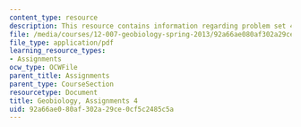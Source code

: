 ```yaml
---
content_type: resource
description: This resource contains information regarding problem set 4.
file: /media/courses/12-007-geobiology-spring-2013/92a66ae080af302a29ce0cf5c2485c5a_MIT12_007S13_PSet_4.pdf
file_type: application/pdf
learning_resource_types:
- Assignments
ocw_type: OCWFile
parent_title: Assignments
parent_type: CourseSection
resourcetype: Document
title: Geobiology, Assignments 4
uid: 92a66ae0-80af-302a-29ce-0cf5c2485c5a
---
```

